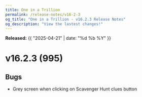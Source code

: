 ```yaml
---
title: One in a Trillion
permalink: /release-notes/v16-2-3
og_title: "One in a Trillion - v16.2.3 Release Notes"
og_description: "View the lastest changes!"
---
```

**Released:** {{ "2025-04-21" | date: "%d %b %Y" }}

# v16.2.3 (995)
## Bugs
- Grey screen when clicking on Scavenger Hunt clues button
